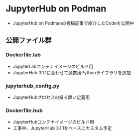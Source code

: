# JupyterHub on Podman

- JupyterHub on Podmanの投稿記事で紹介したCodeを公開中

## 公開ファイル群

### Dockerfile.lab
  - JupyterLabコンテナイメージのビルド用
  - JupyterHub 3.1.1に合わせて連携用Pythonライブラリを追加

### jupyterhub_config.py
  - JupyterHubプロセスの振る舞い定義用

### Dockerfile.hub
  - JupyterHubコンテナイメージのビルド用
  - 工事中、JupyterHub 3.1.1をベースにカスタム予定
